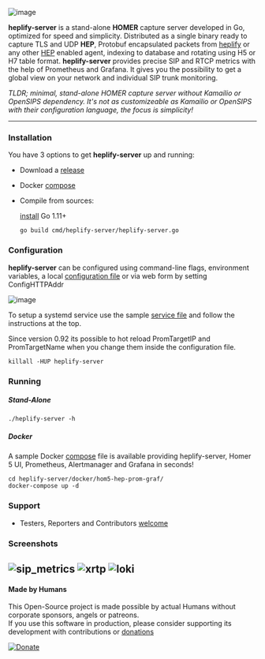 ![image](https://user-images.githubusercontent.com/1423657/38167610-1bccc596-3538-11e8-944c-8bd9ee0433b2.png)

**heplify-server** is a stand-alone **HOMER** capture server developed in Go, optimized for speed and simplicity. Distributed as a single binary ready to capture TLS and UDP **HEP**, Protobuf encapsulated packets from [heplify](https://github.com/sipcapture/heplify) or any other [HEP](https://github.com/sipcapture/hep) enabled agent, indexing to database and rotating using H5 or H7 table format. **heplify-server** provides precise SIP and RTCP metrics with the help of Prometheus and Grafana. It gives you the possibility to get a global view on your network and individual SIP trunk monitoring.

*TLDR; minimal, stand-alone HOMER capture server without Kamailio or OpenSIPS dependency. It's not as customizeable as Kamailio or OpenSIPS with their configuration language, the focus is simplicity!*

------

### Installation
You have 3 options to get **heplify-server** up and running:

* Download a [release](https://github.com/sipcapture/heplify-server/releases)
* Docker [compose](https://github.com/sipcapture/heplify-server/tree/master/docker/hom5-hep-prom-graf)
* Compile from sources:  
  
  [install](https://golang.org/doc/install) Go 1.11+

  `go build cmd/heplify-server/heplify-server.go`


### Configuration
**heplify-server** can be configured using command-line flags, environment variables, a local [configuration file](https://github.com/sipcapture/heplify-server/blob/master/example/) or via web form by setting ConfigHTTPAddr  

![image](https://user-images.githubusercontent.com/20154956/54483281-ef3f5700-4850-11e9-8da1-9b8bed6186e3.png)

To setup a systemd service use the sample [service file](https://github.com/sipcapture/heplify-server/blob/master/example/) 
and follow the instructions at the top.

Since version 0.92 its possible to hot reload PromTargetIP and PromTargetName when you change them inside the configuration file.
```
killall -HUP heplify-server
```

### Running
##### Stand-Alone
```
./heplify-server -h
```
##### Docker
A sample Docker [compose](https://github.com/sipcapture/heplify-server/tree/master/docker/hom5-hep-prom-graf) file is available providing heplify-server, Homer 5 UI, Prometheus, Alertmanager and Grafana in seconds!
```
cd heplify-server/docker/hom5-hep-prom-graf/
docker-compose up -d
```

### Support
* Testers, Reporters and Contributors [welcome](https://github.com/sipcapture/heplify-server/issues)

### Screenshots
![sip_metrics](https://user-images.githubusercontent.com/20154956/39880524-57838c04-547e-11e8-8dec-262184192742.png)
![xrtp](https://user-images.githubusercontent.com/20154956/39880861-4b1a2b34-547f-11e8-8d38-69fa88713aa9.png)
![loki](https://user-images.githubusercontent.com/20154956/50091227-0b5c3980-020b-11e9-988a-f49719ede10f.png)
----
#### Made by Humans
This Open-Source project is made possible by actual Humans without corporate sponsors, angels or patreons.<br>
If you use this software in production, please consider supporting its development with contributions or [donations](https://www.paypal.com/cgi-bin/webscr?cmd=_donations&business=donation%40sipcapture%2eorg&lc=US&item_name=SIPCAPTURE&no_note=0&currency_code=EUR&bn=PP%2dDonationsBF%3abtn_donateCC_LG%2egif%3aNonHostedGuest)

[![Donate](https://www.paypalobjects.com/en_US/i/btn/btn_donateCC_LG.gif)](https://www.paypal.com/cgi-bin/webscr?cmd=_donations&business=donation%40sipcapture%2eorg&lc=US&item_name=SIPCAPTURE&no_note=0&currency_code=EUR&bn=PP%2dDonationsBF%3abtn_donateCC_LG%2egif%3aNonHostedGuest) 
